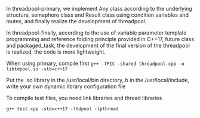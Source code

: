 In threadpool-primary, we implement Any class according to the underlying structure, 
semaphore class and Result class using condition variables and mutex, and finally realize the development of threadpool.

In threadpool-finally, according to the use of variable parameter template programming and reference folding principle provided in C++17, 
future class and packaged_task, the development of the final version of the threadpool is realized, the code is more lightweight.

When using primary, compile first `g++ -fPIC -shared threadpool.cpp -o libtdpool.so -std=c++17`

Put the .so library in the /usr/local/bin directory,.h in the /usr/local/include, write your own dynamic library configuration file

To compile test files, you need link libraries and thread libraries

`g++ test.cpp -std=c++17 -ltdpool -lpthread`
